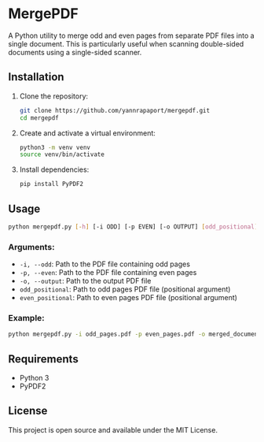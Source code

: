 # MergePDF

A Python utility to merge odd and even pages from separate PDF files into a single document. This is particularly useful when scanning double-sided documents using a single-sided scanner.

## Installation

1. Clone the repository:
   ```bash
   git clone https://github.com/yannrapaport/mergepdf.git
   cd mergepdf
   ```

2. Create and activate a virtual environment:
   ```bash
   python3 -m venv venv
   source venv/bin/activate
   ```

3. Install dependencies:
   ```bash
   pip install PyPDF2
   ```

## Usage

```bash
python mergepdf.py [-h] [-i ODD] [-p EVEN] [-o OUTPUT] [odd_positional] [even_positional]
```

### Arguments:

* `-i, --odd`: Path to the PDF file containing odd pages
* `-p, --even`: Path to the PDF file containing even pages
* `-o, --output`: Path to the output PDF file
* `odd_positional`: Path to odd pages PDF file (positional argument)
* `even_positional`: Path to even pages PDF file (positional argument)

### Example:

```bash
python mergepdf.py -i odd_pages.pdf -p even_pages.pdf -o merged_document.pdf
```

## Requirements

* Python 3
* PyPDF2

## License

This project is open source and available under the MIT License.
